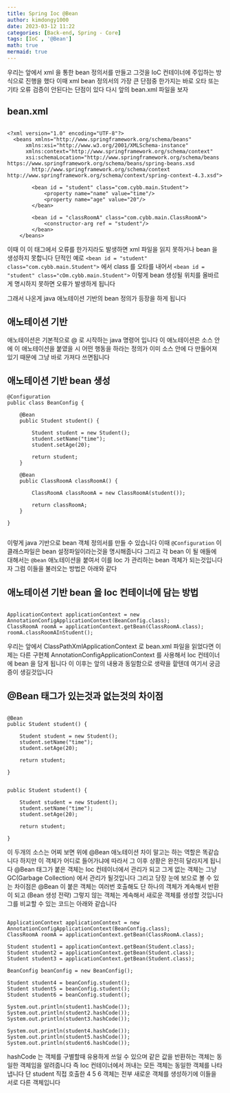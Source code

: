 ```yaml
---
title: Spring Ioc @Bean
author: kimdongy1000
date: 2023-03-12 11:22
categories: [Back-end, Spring - Core]
tags: [IoC , '@Bean']
math: true
mermaid: true
---
```


우리는 앞에서 xml 을 통한 bean 정의서를 만들고 그것을 IoC 컨테이너에 주입하는 방식으로 진행을 했다 이때 xml bean 정의서의 가장 큰 단점중 한가지는 바로 오타 또는 기타 오류 검증이 안된다는 단점이 있다 다시 앞의 bean.xml 파일을 보자 

## bean.xml
```

<?xml version="1.0" encoding="UTF-8"?>
  <beans xmlns="http://www.springframework.org/schema/beans"
	  xmlns:xsi="http://www.w3.org/2001/XMLSchema-instance"
	  xmlns:context="http://www.springframework.org/schema/context"
	  xsi:schemaLocation="http://www.springframework.org/schema/beans https://www.springframework.org/schema/beans/spring-beans.xsd
		http://www.springframework.org/schema/context http://www.springframework.org/schema/context/spring-context-4.3.xsd">
		
	  	<bean id = "student" class="com.cybb.main.Student">
	  		<property name="name" value="time"/>
	  		<property name="age" value="20"/>
	  	</bean>
	  	
	  	<bean id = "classRoomA" class="com.cybb.main.ClassRoomA">
	  		<constructor-arg ref = "student"/>
	  	</bean>
    </beans>

```
이때 이 이 태그에서 오류를 한가지라도 발생하면 xml 파일을 읽지 못하거나 bean 을 생성하지 못합니다 단적인 예로 `<bean id = "student" class="com.cybb.main.Student">` 에서 
class 를 오타를 내어서 `<bean id = "student" class="cOm.cybb.main.Student">` 이렇게 bean 생성될 위치를 올바르게 명시하지 못하면 오류가 발생하게 됩니다 

그래서 나온게 java 애노테이션 기반의 bean 정의가 등장을 하게 됩니다 

## 애노테이션 기반 
애노테이션은 기본적으로 @ 로 시작하는 java 명령어 입니다 이 애노테이션은 소스 안에 이 애노테이션을 붙였을 시 어떤 행동을 하라는 정의가 이미 소스 안에 다 만들어져 있기 때문에 
그냥 바로 가져다 쓰면됩니다 

## 애노테이션 기반 bean 생성 

```
@Configuration
public class BeanConfig {
	
	@Bean
	public Student student() {
		
		Student student = new Student();
		student.setName("time");
		student.setAge(20);
		
		return student;	
	}
	
	@Bean
	public ClassRoomA classRoomA() {
		
		ClassRoomA classRoomA = new ClassRoomA(student());
		
		return classRoomA;
	}

}


```

이렇게 java 기반으로 bean 객체 정의서를 만들 수 있습니다 이때 `@Configuration` 이 클래스파일은 bean 설정파일이라는것을 명시해줍니다 그리고 각 bean 이 될 애들에 대해서는 
`@bean` 애노테이션을 붙여서 이를 Ioc 가 관리하는 bean 객체가 되는것입니다 자 그럼 이들을 불러오는 방법은 아래와 같다 

## 애노테이션 기반 bean 을 Ioc 컨테이너에 담는 방법
```

ApplicationContext applicationContext = new AnnotationConfigApplicationContext(BeanConfig.class);
ClassRoomA roomA = applicationContext.getBean(ClassRoomA.class);
roomA.classRoomAInStudent();

```
우리는 앞에서 ClassPathXmlApplicationContext 로 bean.xml 파일을 읽었다면 이제는 다른 구현체 AnnotationConfigApplicationContext 를 사용해서 Ioc 컨테이너에 bean 을 담게 됩니다 
이 이후는 앞의 내용과 동일함으로 생략을 핱텐데 여기서 궁금증이 생길것입니다 


## @Bean 태그가 있는것과 없는것의 차이점 

```

@Bean
public Student student() {
	
	Student student = new Student();
	student.setName("time");
	student.setAge(20);
	
	return student;
	
}


public Student student() {
	
	Student student = new Student();
	student.setName("time");
	student.setAge(20);
	
	return student;
	
}

```
이 두개의 소스는 어찌 보면 위에 @Bean 애노테이션 차이 말고는 하는 역할은 똑같습니다 하지만 이 객체가 어디로 들어가냐에 따라서 그 이후 상황은 완전히 달라지게 됩니다 
@Bean 태그가 붙은 객체는 Ioc 컨테이너에서 관리가 되고 그게 없는 객체는 그냥 GC(Garbage Collection) 에서 관리가 될것입니다 
그리고 당장 눈에 보으로 볼 수 있는 차이점은 @Bean 이 붙은 객체는 여러번 호출해도 단 하나의 객체가 계속해서 반환이 되고 (Bean 생성 전략) 그렇지 않는 객체는 계속해서 새로운 객체를 생성할 것입니다 그를 비교할 수 있는 코드는 아래와 같습니다

```

ApplicationContext applicationContext = new AnnotationConfigApplicationContext(BeanConfig.class);
ClassRoomA roomA = applicationContext.getBean(ClassRoomA.class);

Student student1 = applicationContext.getBean(Student.class);
Student student2 = applicationContext.getBean(Student.class);
Student student3 = applicationContext.getBean(Student.class);

BeanConfig beanConfig = new BeanConfig();

Student student4 = beanConfig.student();
Student student5 = beanConfig.student();
Student student6 = beanConfig.student();

System.out.println(student1.hashCode());
System.out.println(student2.hashCode());
System.out.println(student3.hashCode());

System.out.println(student4.hashCode());
System.out.println(student5.hashCode());
System.out.println(student6.hashCode());

```
hashCode 는 객체를 구별할때 유용하게 쓰일 수 있으며 같은 값을 반환하는 객체는 동일한 객체임을 알려줍니다 즉 Ioc 컨테이너에서 꺼내는 모든 객체는 
동일한 객체를 나타냅니다 단 student 직접 호출한 4 5 6 객체는 전부 새로운 객체를 생성하기에 이들을 서로 다른 객체입니다
